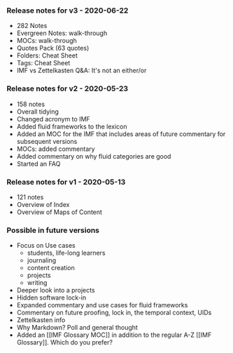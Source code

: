 
### Release notes for v3 - 2020-06-22
- 282 Notes
- Evergreen Notes: walk-through
- MOCs: walk-through
- Quotes Pack (63 quotes)
- Folders: Cheat Sheet
- Tags: Cheat Sheet
- IMF vs Zettelkasten Q&A: It's not an either/or


### Release notes for v2 - 2020-05-23
- 158 notes
- Overall tidying
- Changed acronym to IMF
- Added fluid frameworks to the lexicon
- Added an MOC for the IMF that includes areas of future commentary for subsequent versions
- MOCs: added commentary
- Added commentary on why fluid categories are good
- Started an FAQ

### Release notes for v1 - 2020-05-13
- 121 notes
- Overview of Index
- Overview of Maps of Content

### Possible in future versions
- Focus on Use cases
	- students, life-long learners
	- journaling
	- content creation
	- projects
	- writing
- Deeper look into a projects
- Hidden software lock-in 
- Expanded commentary and use cases for fluid frameworks
- Commentary on future proofing, lock in, the temporal context, UIDs
- Zettelkasten info
- Why Markdown? Poll and general thought
- Added an [[IMF Glossary MOC]] in addition to the regular A-Z [[IMF Glossary]]. Which do you prefer?
